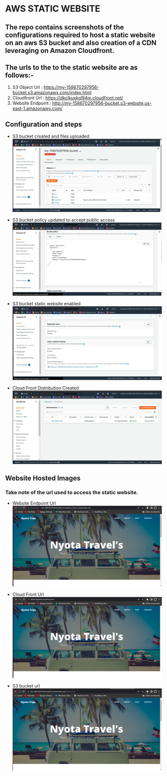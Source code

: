 # AWS STATIC WEBSITE
## The repo contains screenshots of the configurations required to host a static website on an aws S3 bucket and also creation of a CDN leveraging on Amazon Cloudfront.

## The urls to the to the static website are as follows:-

1. S3 Object Url : https://my-158670297956-bucket.s3.amazonaws.com/index.html
1. Cloudfront Url : https://dkclkuxkgl94m.cloudfront.net/
1. Website Endpoint : http://my-158670297956-bucket.s3-website.us-east-1.amazonaws.com/

## Configuration and steps

* S3 bucket created and files uploaded
![S3 Files](/Files%20Uploaded%20to%20the%20S3.jpg)

* S3 bucket policy updated to accept public access
![S3 Policy](/Bucket%20Policy%20Updated%20to%20public.jpg)

* S3 bucket static website enabled
![S3 static hosting](/Static%20website%20hosting%20enabled.jpg)

* Cloud Front Distribution Created
![Cloud Front Distribution](/Cloud%20Front%20Distribution%20Created.jpg)

## Website Hosted Images

### Take note of the url used to access the static website.

* Website Endpoint Url
![Website Endpoint url](/Website%20Endpoint.jpg)

* Cloud Front Url
![Cloud Front Url](/Cloud%20front%20url.jpg)

* S3 bucket url
![S3 Bucket Url](/S3%20bucket%20Url.jpg)